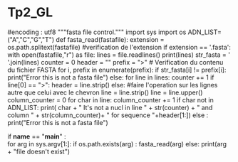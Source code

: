 # Tp2_GL
#encoding : utf8
"""fasta file control."""
import sys
import os
ADN_LIST=("A","C","G","T")
def fasta_read(fastafile):
    extension = os.path.splitext(fastafile) #verification de l'extension
    if extension == '.fasta':
        with open(fastafile,"r") as file:
            lines = file.readlines()
            print(lines)
            str_fasta = ' '.join(lines)
            counter = 0
            header = "" 
        prefix = ">" # Verification du contenu du fichier FASTA
        for i, prefix in enumerate(prefix):
            if str_fasta[i] != prefix[i]:
                print("Error this is not a fasta file")
            else:
                for line in lines:
                    counter += 1
                    if line[0] == ">": 
                        header = line.strip()
                    else: #faire l'operation sur les lignes autre que celui avec le chevron
                        line = line.strip()
                        line = line.upper()
                        column_counter = 0
                        for char in line:
                            column_counter += 1
                            if char not in ADN_LIST:
                                print( char  + " It's not a nucl in line " + str(counter) +
                                " and column " + str(column_counter)+ " for sequence "+header[1:])
    else : 
        print("Error this is not a fasta file")
        
if __name__ == "__main__" :                   
    for arg in sys.argv[1:]:
        if os.path.exists(arg) :
            fasta_read(arg)
        else:
            print(arg + "file doesn't exist")
    
    
    

